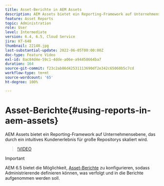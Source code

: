 ```yaml
---
title: Asset-Berichte in AEM Assets
description: AEM Assets bietet ein Reporting-Framework auf Unternehmensebene, das durch ein intuitives Kundenerlebnis für große Repositorys skaliert wird.
feature: Asset Reports
topic: Administration
role: User
level: Intermediate
version: 6.4, 6.5, Cloud Service
jira: KT-648
thumbnail: 22140.jpg
last-substantial-update: 2022-06-05T00:00:00Z
doc-type: Feature Video
exl-id: 8ac84d4e-59c1-4dde-a06e-a94458664ba7
duration: 164
source-git-commit: f23c2ab86d42531113690df2e342c65060b5c7cd
workflow-type: tm+mt
source-wordcount: '65'
ht-degree: 100%

---
```


# Asset-Berichte{#using-reports-in-aem-assets}

AEM Assets bietet ein Reporting-Framework auf Unternehmensebene, das durch ein intuitives Kundenerlebnis für große Repositorys skaliert wird.

>[!VIDEO](https://video.tv.adobe.com/v/22140?quality=12&learn=on)


>[!IMPORTANT]
>
>AEM 6.5 bietet die Möglichkeit, [Asset-Berichte](https://experienceleague.adobe.com/docs/experience-manager-65/assets/administer/asset-reports.html?lang=de#prerequisite-for-reporting) zu konfigurieren, sodass Administrierende definieren können, was verfolgt und in die Berichte aufgenommen werden soll.
